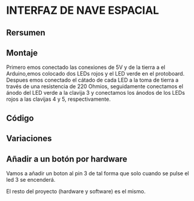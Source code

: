 #   INTERFAZ DE NAVE ESPACIAL

## Rersumen

## Montaje

Primero emos conectado las conexiones de 5V y de la tierra a el Arduino,emos colocado dos LEDs rojos y el LED verde en el protoboard.
Despues emos conectado el cátado de cada LED a la toma de tierra a través de una resistencia de 220 Ohmios, seguidamente conectamos el ánodo del LED verde a la clavija 3 y conectamos los ánodos de los LEDs rojos a las clavijas 4 y 5, respectivamente.


## Código 

## Variaciones

## Añadir a un botón por hardware

Vamos a añadir un boton al pin 3 de tal forma que solo cuando se pulse el led 3 se encenderá.

El resto del proyecto (hardware y software) es el mismo. 
